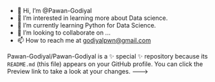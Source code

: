 - 👋 Hi, I’m @Pawan-Godiyal
- 👀 I’m interested in learning more about Data science.
- 🌱 I’m currently learning Python for Data Science. 
- 💞️ I’m looking to collaborate on ...
- 📫 How to reach me at godiyalpwn@gmail.com

Pawan-Godiyal/Pawan-Godiyal is a ✨ special ✨ repository because its `README.md` (this file) appears on your GitHub profile.
You can click the Preview link to take a look at your changes.
--->
